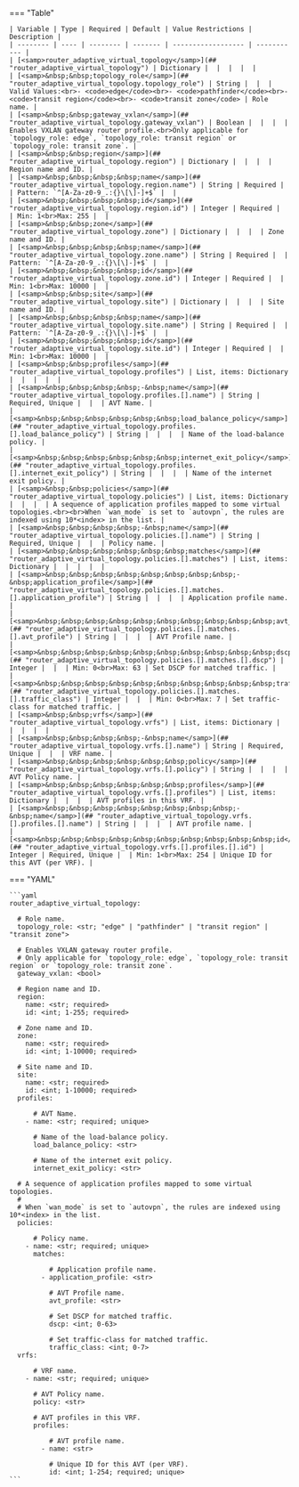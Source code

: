 <!--
  ~ Copyright (c) 2024 Arista Networks, Inc.
  ~ Use of this source code is governed by the Apache License 2.0
  ~ that can be found in the LICENSE file.
  -->
=== "Table"

    | Variable | Type | Required | Default | Value Restrictions | Description |
    | -------- | ---- | -------- | ------- | ------------------ | ----------- |
    | [<samp>router_adaptive_virtual_topology</samp>](## "router_adaptive_virtual_topology") | Dictionary |  |  |  |  |
    | [<samp>&nbsp;&nbsp;topology_role</samp>](## "router_adaptive_virtual_topology.topology_role") | String |  |  | Valid Values:<br>- <code>edge</code><br>- <code>pathfinder</code><br>- <code>transit region</code><br>- <code>transit zone</code> | Role name. |
    | [<samp>&nbsp;&nbsp;gateway_vxlan</samp>](## "router_adaptive_virtual_topology.gateway_vxlan") | Boolean |  |  |  | Enables VXLAN gateway router profile.<br>Only applicable for `topology_role: edge`, `topology_role: transit region` or `topology_role: transit zone`. |
    | [<samp>&nbsp;&nbsp;region</samp>](## "router_adaptive_virtual_topology.region") | Dictionary |  |  |  | Region name and ID. |
    | [<samp>&nbsp;&nbsp;&nbsp;&nbsp;name</samp>](## "router_adaptive_virtual_topology.region.name") | String | Required |  | Pattern: `^[A-Za-z0-9_.:{}\[\]-]+$` |  |
    | [<samp>&nbsp;&nbsp;&nbsp;&nbsp;id</samp>](## "router_adaptive_virtual_topology.region.id") | Integer | Required |  | Min: 1<br>Max: 255 |  |
    | [<samp>&nbsp;&nbsp;zone</samp>](## "router_adaptive_virtual_topology.zone") | Dictionary |  |  |  | Zone name and ID. |
    | [<samp>&nbsp;&nbsp;&nbsp;&nbsp;name</samp>](## "router_adaptive_virtual_topology.zone.name") | String | Required |  | Pattern: `^[A-Za-z0-9_.:{}\[\]-]+$` |  |
    | [<samp>&nbsp;&nbsp;&nbsp;&nbsp;id</samp>](## "router_adaptive_virtual_topology.zone.id") | Integer | Required |  | Min: 1<br>Max: 10000 |  |
    | [<samp>&nbsp;&nbsp;site</samp>](## "router_adaptive_virtual_topology.site") | Dictionary |  |  |  | Site name and ID. |
    | [<samp>&nbsp;&nbsp;&nbsp;&nbsp;name</samp>](## "router_adaptive_virtual_topology.site.name") | String | Required |  | Pattern: `^[A-Za-z0-9_.:{}\[\]-]+$` |  |
    | [<samp>&nbsp;&nbsp;&nbsp;&nbsp;id</samp>](## "router_adaptive_virtual_topology.site.id") | Integer | Required |  | Min: 1<br>Max: 10000 |  |
    | [<samp>&nbsp;&nbsp;profiles</samp>](## "router_adaptive_virtual_topology.profiles") | List, items: Dictionary |  |  |  |  |
    | [<samp>&nbsp;&nbsp;&nbsp;&nbsp;-&nbsp;name</samp>](## "router_adaptive_virtual_topology.profiles.[].name") | String | Required, Unique |  |  | AVT Name. |
    | [<samp>&nbsp;&nbsp;&nbsp;&nbsp;&nbsp;&nbsp;load_balance_policy</samp>](## "router_adaptive_virtual_topology.profiles.[].load_balance_policy") | String |  |  |  | Name of the load-balance policy. |
    | [<samp>&nbsp;&nbsp;&nbsp;&nbsp;&nbsp;&nbsp;internet_exit_policy</samp>](## "router_adaptive_virtual_topology.profiles.[].internet_exit_policy") | String |  |  |  | Name of the internet exit policy. |
    | [<samp>&nbsp;&nbsp;policies</samp>](## "router_adaptive_virtual_topology.policies") | List, items: Dictionary |  |  |  | A sequence of application profiles mapped to some virtual topologies.<br><br>When `wan_mode` is set to `autovpn`, the rules are indexed using 10*<index> in the list. |
    | [<samp>&nbsp;&nbsp;&nbsp;&nbsp;-&nbsp;name</samp>](## "router_adaptive_virtual_topology.policies.[].name") | String | Required, Unique |  |  | Policy name. |
    | [<samp>&nbsp;&nbsp;&nbsp;&nbsp;&nbsp;&nbsp;matches</samp>](## "router_adaptive_virtual_topology.policies.[].matches") | List, items: Dictionary |  |  |  |  |
    | [<samp>&nbsp;&nbsp;&nbsp;&nbsp;&nbsp;&nbsp;&nbsp;&nbsp;-&nbsp;application_profile</samp>](## "router_adaptive_virtual_topology.policies.[].matches.[].application_profile") | String |  |  |  | Application profile name. |
    | [<samp>&nbsp;&nbsp;&nbsp;&nbsp;&nbsp;&nbsp;&nbsp;&nbsp;&nbsp;&nbsp;avt_profile</samp>](## "router_adaptive_virtual_topology.policies.[].matches.[].avt_profile") | String |  |  |  | AVT Profile name. |
    | [<samp>&nbsp;&nbsp;&nbsp;&nbsp;&nbsp;&nbsp;&nbsp;&nbsp;&nbsp;&nbsp;dscp</samp>](## "router_adaptive_virtual_topology.policies.[].matches.[].dscp") | Integer |  |  | Min: 0<br>Max: 63 | Set DSCP for matched traffic. |
    | [<samp>&nbsp;&nbsp;&nbsp;&nbsp;&nbsp;&nbsp;&nbsp;&nbsp;&nbsp;&nbsp;traffic_class</samp>](## "router_adaptive_virtual_topology.policies.[].matches.[].traffic_class") | Integer |  |  | Min: 0<br>Max: 7 | Set traffic-class for matched traffic. |
    | [<samp>&nbsp;&nbsp;vrfs</samp>](## "router_adaptive_virtual_topology.vrfs") | List, items: Dictionary |  |  |  |  |
    | [<samp>&nbsp;&nbsp;&nbsp;&nbsp;-&nbsp;name</samp>](## "router_adaptive_virtual_topology.vrfs.[].name") | String | Required, Unique |  |  | VRF name. |
    | [<samp>&nbsp;&nbsp;&nbsp;&nbsp;&nbsp;&nbsp;policy</samp>](## "router_adaptive_virtual_topology.vrfs.[].policy") | String |  |  |  | AVT Policy name. |
    | [<samp>&nbsp;&nbsp;&nbsp;&nbsp;&nbsp;&nbsp;profiles</samp>](## "router_adaptive_virtual_topology.vrfs.[].profiles") | List, items: Dictionary |  |  |  | AVT profiles in this VRF. |
    | [<samp>&nbsp;&nbsp;&nbsp;&nbsp;&nbsp;&nbsp;&nbsp;&nbsp;-&nbsp;name</samp>](## "router_adaptive_virtual_topology.vrfs.[].profiles.[].name") | String |  |  |  | AVT profile name. |
    | [<samp>&nbsp;&nbsp;&nbsp;&nbsp;&nbsp;&nbsp;&nbsp;&nbsp;&nbsp;&nbsp;id</samp>](## "router_adaptive_virtual_topology.vrfs.[].profiles.[].id") | Integer | Required, Unique |  | Min: 1<br>Max: 254 | Unique ID for this AVT (per VRF). |

=== "YAML"

    ```yaml
    router_adaptive_virtual_topology:

      # Role name.
      topology_role: <str; "edge" | "pathfinder" | "transit region" | "transit zone">

      # Enables VXLAN gateway router profile.
      # Only applicable for `topology_role: edge`, `topology_role: transit region` or `topology_role: transit zone`.
      gateway_vxlan: <bool>

      # Region name and ID.
      region:
        name: <str; required>
        id: <int; 1-255; required>

      # Zone name and ID.
      zone:
        name: <str; required>
        id: <int; 1-10000; required>

      # Site name and ID.
      site:
        name: <str; required>
        id: <int; 1-10000; required>
      profiles:

          # AVT Name.
        - name: <str; required; unique>

          # Name of the load-balance policy.
          load_balance_policy: <str>

          # Name of the internet exit policy.
          internet_exit_policy: <str>

      # A sequence of application profiles mapped to some virtual topologies.
      #
      # When `wan_mode` is set to `autovpn`, the rules are indexed using 10*<index> in the list.
      policies:

          # Policy name.
        - name: <str; required; unique>
          matches:

              # Application profile name.
            - application_profile: <str>

              # AVT Profile name.
              avt_profile: <str>

              # Set DSCP for matched traffic.
              dscp: <int; 0-63>

              # Set traffic-class for matched traffic.
              traffic_class: <int; 0-7>
      vrfs:

          # VRF name.
        - name: <str; required; unique>

          # AVT Policy name.
          policy: <str>

          # AVT profiles in this VRF.
          profiles:

              # AVT profile name.
            - name: <str>

              # Unique ID for this AVT (per VRF).
              id: <int; 1-254; required; unique>
    ```

